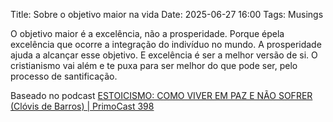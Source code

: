 Title: Sobre o objetivo maior na vida
Date: 2025-06-27 16:00
Tags: Musings

O objetivo maior é a excelência, não a prosperidade.
Porque épela excelência que ocorre a integração do indivíduo no mundo.
A prosperidade ajuda a alcançar esse objetivo.
E excelência é ser a melhor versão de si.
O cristianismo vai além e te puxa para ser melhor do que pode ser, pelo processo de santificação.

Baseado no podcast [ESTOICISMO: COMO VIVER EM PAZ E NÃO SOFRER (Clóvis de Barros) | PrimoCast 398](https://www.youtube.com/live/bVfVS9BQ1qQ?si=__cap8X8vOqWgkwH)